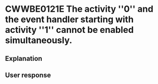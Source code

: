 # CWWBE0121E The activity ''0'' and the event handler starting with activity ''1'' cannot be enabled simultaneously.

## Explanation

## User response